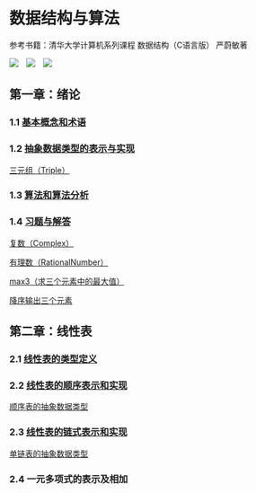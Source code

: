 # 数据结构与算法

参考书籍：清华大学计算机系列课程 数据结构（C语言版） 严蔚敏著

![](https://img.shields.io/badge/Editor-Sublime_Text-informational?style=flat&logo=sublime-text&logoColor=white&color=2bbc8a)&emsp;![](https://img.shields.io/badge/Tool-Git-informational?style=flat&logo=git&logoColor=white&color=2bbc8a)&emsp;![](https://img.shields.io/badge/Code-C-informational?style=flat&logo=c&logoColor=white&color=2bbc8a)

## 第一章：绪论
### 1.1 [基本概念和术语](https://github.com/linjing-lab/data-structure/blob/main/preface/%E5%9F%BA%E6%9C%AC%E6%A6%82%E5%BF%B5%E4%B8%8E%E6%9C%AF%E8%AF%AD.md)
### 1.2 [抽象数据类型的表示与实现](https://github.com/linjing-lab/data-structure/blob/main/preface/%E6%8A%BD%E8%B1%A1%E6%95%B0%E6%8D%AE%E7%B1%BB%E5%9E%8B%E7%9A%84%E8%A1%A8%E7%A4%BA%E4%B8%8E%E5%AE%9E%E7%8E%B0.md)
[三元组（Triple）](https://github.com/linjing-lab/data-structure/blob/main/preface/triplet.cpp)

### 1.3 [算法和算法分析](https://github.com/linjing-lab/data-structure/blob/main/preface/%E7%AE%97%E6%B3%95%E5%92%8C%E7%AE%97%E6%B3%95%E5%88%86%E6%9E%90.md)
### 1.4 [习题与解答](https://github.com/linjing-lab/data-structure/blob/main/preface/%E4%B9%A0%E9%A2%98%E4%B8%8E%E8%A7%A3%E7%AD%94.md)
[复数（Complex）](https://github.com/linjing-lab/data-structure/blob/main/preface/complex.cpp)

[有理数（RationalNumber）](https://github.com/linjing-lab/data-structure/blob/main/preface/rational_number.cpp)

[max3（求三个元素中的最大值）](https://github.com/linjing-lab/data-structure/blob/main/preface/max3.cpp)

[降序输出三个元素](https://github.com/linjing-lab/data-structure/blob/main/preface/descend3.cpp)

## 第二章：线性表
### 2.1 [线性表的类型定义](https://github.com/linjing-lab/data-structure/blob/main/linear-list/%E7%BA%BF%E6%80%A7%E8%A1%A8%E7%9A%84%E7%B1%BB%E5%9E%8B%E5%AE%9A%E4%B9%89.md)
### 2.2 [线性表的顺序表示和实现](https://github.com/linjing-lab/data-structure/blob/main/linear-list/%E7%BA%BF%E6%80%A7%E8%A1%A8%E7%9A%84%E9%A1%BA%E5%BA%8F%E8%A1%A8%E7%A4%BA%E5%92%8C%E5%AE%9E%E7%8E%B0.md)
[顺序表的抽象数据类型](https://github.com/linjing-lab/data-structure/blob/main/linear-list/sq_list.cpp)

### 2.3 [线性表的链式表示和实现](https://github.com/linjing-lab/data-structure/blob/main/linear-list/%E7%BA%BF%E6%80%A7%E8%A1%A8%E7%9A%84%E9%93%BE%E5%BC%8F%E8%A1%A8%E7%A4%BA%E5%92%8C%E5%AE%9E%E7%8E%B0.md)
[单链表的抽象数据类型](https://github.com/linjing-lab/data-structure/blob/main/linear-list/link_list.cpp)

### 2.4 一元多项式的表示及相加